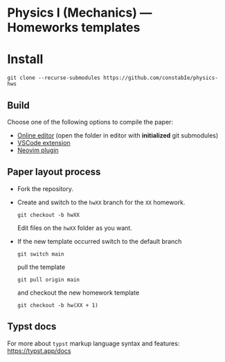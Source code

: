 # Physics I (Mechanics) — Homeworks templates

# Install
```
git clone --recurse-submodules https://github.com/constabIe/physics-hws
```

## Build
Choose one of the following options to compile the paper:
- [Online editor](https://typst.app) (open the folder in editor with **initialized** git submodules)
- [VSCode extension](https://github.com/Myriad-Dreamin/tinymist)
- [Neovim plugin](https://github.com/chomosuke/typst-preview.nvim)

## Paper layout process
- Fork the repository.

- Create and switch to the `hwXX` branch for the `XX` homework. 
  ```
  git checkout -b hwXX
  ```
  Edit files on the `hwXX` folder as you want.

- If the new template occurred switch to the default branch
  ```
  git switch main
  ```
  pull the template
  ```
  git pull origin main
  ```
  and checkout the new homework template
  ```
  git checkout -b hw(XX + 1)
  ```
  
## Typst docs
For more about `typst` markup language syntax and features: https://typst.app/docs
